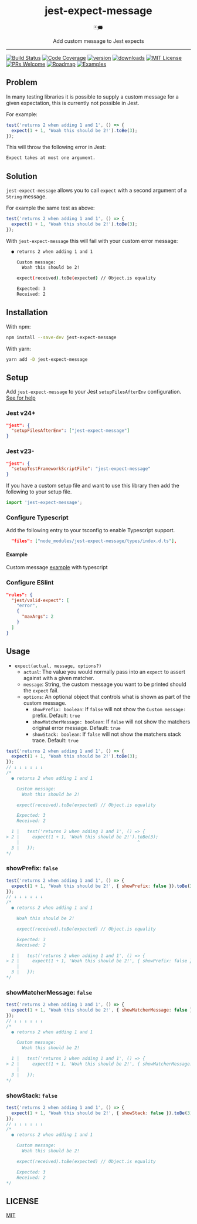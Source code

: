 <div align="center">
<h1>jest-expect-message</h1>

🃏🗯

Add custom message to Jest expects

</div>

<hr />

[![Build Status](https://img.shields.io/github/workflow/status/mattphillips/jest-expect-message/GitHub%20CI/main?style=flat-square)](https://github.com/mattphillips/jest-expect-message/actions/workflows/ci.yaml)
[![Code Coverage](https://img.shields.io/codecov/c/github/mattphillips/jest-expect-message.svg?style=flat-square)](https://codecov.io/github/mattphillips/jest-expect-message)
[![version](https://img.shields.io/npm/v/jest-expect-message.svg?style=flat-square)](https://www.npmjs.com/package/jest-expect-message)
[![downloads](https://img.shields.io/npm/dm/jest-expect-message.svg?style=flat-square)](http://npm-stat.com/charts.html?package=jest-expect-message&from=2017-09-14)
[![MIT License](https://img.shields.io/npm/l/jest-expect-message.svg?style=flat-square)](https://github.com/mattphillips/jest-expect-message/blob/master/LICENSE)
[![PRs Welcome](https://img.shields.io/badge/PRs-welcome-brightgreen.svg?style=flat-square)](http://makeapullrequest.com)
[![Roadmap](https://img.shields.io/badge/%F0%9F%93%94-roadmap-CD9523.svg?style=flat-square)](https://github.com/mattphillips/jest-expect-message/blob/master/docs/ROADMAP.md)
[![Examples](https://img.shields.io/badge/%F0%9F%92%A1-examples-ff615b.svg?style=flat-square)](https://github.com/mattphillips/jest-expect-message/blob/master/docs/EXAMPLES.md)

## Problem

In many testing libraries it is possible to supply a custom message for a given expectation, this is currently not
possible in Jest.

For example:

```js
test('returns 2 when adding 1 and 1', () => {
  expect(1 + 1, 'Woah this should be 2!').toBe(3);
});
```

This will throw the following error in Jest:

```sh
Expect takes at most one argument.
```

## Solution

`jest-expect-message` allows you to call `expect` with a second argument of a `String` message.

For example the same test as above:

```js
test('returns 2 when adding 1 and 1', () => {
  expect(1 + 1, 'Woah this should be 2!').toBe(3);
});
```

With `jest-expect-message` this will fail with your custom error message:

```sh
  ● returns 2 when adding 1 and 1

    Custom message:
      Woah this should be 2!

    expect(received).toBe(expected) // Object.is equality

    Expected: 3
    Received: 2
```

## Installation

With npm:

```sh
npm install --save-dev jest-expect-message
```

With yarn:

```sh
yarn add -D jest-expect-message
```

## Setup

Add `jest-expect-message` to your Jest `setupFilesAfterEnv` configuration.
[See for help](https://jestjs.io/docs/en/next/configuration#setupfilesafterenv-array)

### Jest v24+

```json
"jest": {
  "setupFilesAfterEnv": ["jest-expect-message"]
}
```

### Jest v23-

```json
"jest": {
  "setupTestFrameworkScriptFile": "jest-expect-message"
}
```

If you have a custom setup file and want to use this library then add the following to your setup file.

```js
import 'jest-expect-message';
```

### Configure Typescript

Add the following entry to your tsconfig to enable Typescript support.

```json
  "files": ["node_modules/jest-expect-message/types/index.d.ts"],
```

#### Example

Custom message [example](/examples/typescript) with typescript

### Configure ESlint

```json
"rules": {
  "jest/valid-expect": [
    "error",
    {
      "maxArgs": 2
    }
  ]
}
```

## Usage

- `expect(actual, message, options?)`
  - `actual`: The value you would normally pass into an `expect` to assert against with a given matcher.
  - `message`: String, the custom message you want to be printed should the `expect` fail.
  - `options`: An optional object that controls what is shown as part of the custom message.
    - `showPrefix: boolean`: If `false` will not show the `Custom message:` prefix. Default: `true`
    - `showMatcherMessage: boolean`: If `false` will not show the matchers original error message. Default: `true`
    - `showStack: boolean`: If `false` will not show the matchers stack trace. Default: `true`

```js
test('returns 2 when adding 1 and 1', () => {
  expect(1 + 1, 'Woah this should be 2!').toBe(3);
});
// ↓ ↓ ↓ ↓ ↓ ↓
/*
  ● returns 2 when adding 1 and 1

    Custom message:
      Woah this should be 2!

    expect(received).toBe(expected) // Object.is equality

    Expected: 3
    Received: 2

  1 |   test('returns 2 when adding 1 and 1', () => {
> 2 |     expect(1 + 1, 'Woah this should be 2!').toBe(3);
    |                                             ^
  3 |   });
*/
```

### showPrefix: `false`

```js
test('returns 2 when adding 1 and 1', () => {
  expect(1 + 1, 'Woah this should be 2!', { showPrefix: false }).toBe(3);
});
// ↓ ↓ ↓ ↓ ↓ ↓
/*
  ● returns 2 when adding 1 and 1

    Woah this should be 2!

    expect(received).toBe(expected) // Object.is equality

    Expected: 3
    Received: 2

  1 |   test('returns 2 when adding 1 and 1', () => {
> 2 |     expect(1 + 1, 'Woah this should be 2!', { showPrefix: false }).toBe(3);
    |                                                                    ^
  3 |   });
*/
```

### showMatcherMessage: `false`

```js
test('returns 2 when adding 1 and 1', () => {
  expect(1 + 1, 'Woah this should be 2!', { showMatcherMessage: false }).toBe(3);
});
// ↓ ↓ ↓ ↓ ↓ ↓
/*
  ● returns 2 when adding 1 and 1

    Custom message:
      Woah this should be 2!

  1 |   test('returns 2 when adding 1 and 1', () => {
> 2 |     expect(1 + 1, 'Woah this should be 2!', { showMatcherMessage: false }).toBe(3);
    |                                                                            ^
  3 |   });
*/
```

### showStack: `false`

```js
test('returns 2 when adding 1 and 1', () => {
  expect(1 + 1, 'Woah this should be 2!', { showStack: false }).toBe(3);
});
// ↓ ↓ ↓ ↓ ↓ ↓
/*
  ● returns 2 when adding 1 and 1

    Custom message:
      Woah this should be 2!

    expect(received).toBe(expected) // Object.is equality

    Expected: 3
    Received: 2
*/
```

## LICENSE

[MIT](/LICENSE)
